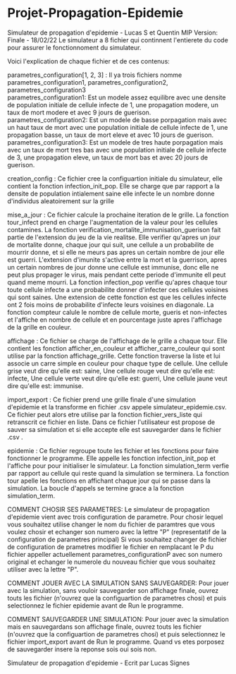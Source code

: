 # Projet-Propagation-Epidemie
Simulateur de propagation d'epidemie - Lucas S et Quentin MlP
Version: Finale - 18/02/22
Le simulateur a 8 fichier qui continnent l'entierete du code pour assurer le fonctionnoment du simulateur.

Voici l'explication de chaque fichier et de ces contenus:

parametres_configuration[1, 2, 3] : 
Il ya trois fichiers nomme parametres_configuration1, parametres_configuration2, parametres_configuration3  
parametres_configuration1: Est un modele assez equilibre avec une densite de population initiale de cellule infecte de 1, une propagation modere, un taux de mort modere et avec 9 jours de guerison.
parametres_configuration2: Est un modele de basse porpagation mais avec un haut taux de mort avec une population initiale de cellule infecte de 1, une propagation basse, un taux de mort eleve et avec 10 jours de guerison.
parametres_configuration3: Est un modele de tres haute porpagation mais avec un taux de mort tres bas avec une population initiale de cellule infecte de 3, une propagation eleve, un taux de mort bas et avec 20 jours de guerison.

creation_config :
Ce fichier cree la configuartion initiale du simulateur, elle contient la fonction infection_init_pop. Elle se charge que par rapport a la densite de population intialement saine elle infecte le un nombre donne d'individus aleatoirement sur la grille

mise_a_jour :
Ce fichier calcule la prochaine iteration de le grille. La fonction tour_infect prend en charge l'augmentation de la valeur pour les cellules contamines. La fonction verification_mortalite_immunisation_guerison fait partie de l'extension du jeu de la vie realitse.
Elle verifier qu'apres un jour de mortalite donne, chaque jour qui suit, une cellule a un probabilite de mourrir donne, et si elle ne meurs pas apres un certain nombre de jour elle est guerri. L'extension d'imunite s'active entre la mort et la guerrison, apres un
certain nombres de jour donne une cellule est immunise, donc elle ne peut plus propager le virus, mais pendant cette periode d'immunite ell peut quand meme mourri. La fonction infection_pop verifie qu'apres chaque tour toute cellule infecte a une probabilite donner d'infecter
ces cellules voisines qui sont saines. Une extension de cette fonction est que les cellules infecte ont 2 fois moins de probabilite d'infecte leurs voisines en diagonale. La fonction compteur calule le nombre de cellule morte, gueris et non-infectes et l'affiche en nombre de cellule
et en pourcentage juste apres l'affichage de la grille en couleur.

affichage : 
Ce fichier se charge de l'affichage de le grille a chaque tour. Elle contient les fonction afficher_en_couleur et afficher_carre_couleur qui sont utilise par la fonction affichage_grille. Cette fonction traverse la liste et lui associe un carre simple en couleur 
pour chaque type de cellule. Une cellule grise veut dire qu'elle est: saine, Une cellule rouge veut dire qu'elle est: infecte, Une cellule verte veut dire qu'elle est: guerri, Une cellule jaune veut dire qu'elle est: immunise.

import_export :
Ce fichier prend une grille finale d'une simulation d'epidemie et la transforme en fichier .csv appele simulateur_epidemie.csv. Ce fichier peut alors etre utilise par la fonction fichier_vers_liste qui retranscrit ce fichier en liste. Dans ce fichier l'utilisateur est propose
de sauver sa simulation et si elle accepte elle est sauvegarder dans le fichier .csv .

epidemie : 
Ce fichier regroupe toute les fichier et les fonctions pour faire fonctionner le programme. Elle appelle les fonction infection_init_pop et l'affiche pour pour initialiser le simulateur. La fonction simulation_term verfie par rapport au cellule qui reste quand la simulation
se terminera. La fonction tour apelle les fonctions en affichant chaque jour qui se passe dans la simulation. La boucle d'appels se termine grace a la fonction simulation_term.

COMMENT CHOSIR SES PARAMETRES:
Le simulateur de propagation d'epidemie vient avec trois configuration de parametre. Pour chosir lequel vous souhaitez utilise changer le nom du fichier de paramtres que vous voulez chosir et echanger son numero avec la lettre "P" (representatif de la configuration de parametres principal)
Si vous souhaitez changer de fichier de configuration de prametres modifier le fichier en remplacant le P du fichier appeller actuellement parametres_configurationP avec son numero original et echanger le numerole du nouveau fichier que vous souhaitez utiliser avec la lettre "P".

COMMENT JOUER AVEC LA SIMULATION SANS SAUVEGARDER:
Pour jouer avec la simulation, sans vouloir sauvegarder son affichage finale, ouvrez touts les fichier (n'ouvrez que la configuartion de parametres chosi) et puis selectionnez le fichier epidemie avant de Run le programme.

COMMENT SAUVEGARDER UNE SIMULATION: 
Pour jouer avec la simulation mais en sauvegardans son affichage finale, ouvrez touts les fichier (n'ouvrez que la configuartion de parametres chosi) et puis selectionnez le fichier import_export avant de Run le programme. Quand vs etes porposez de sauvegarder insere la reponse
sois oui sois non.

Simulateur de propagation d'epidemie - Ecrit par Lucas Signes
